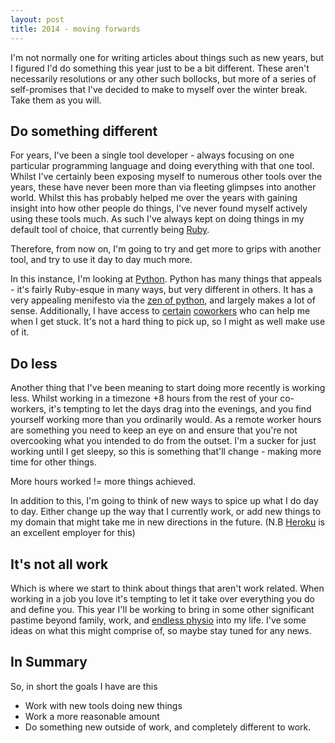 ```yaml
---
layout: post
title: 2014 - moving forwards
---
```


I'm not normally one for writing articles about things such as new years, but I figured I'd do something this year just to be a bit different.  These aren't necessarily resolutions or any other such bollocks, but more of a series of self-promises that I've decided to make to myself over the winter break.  Take them as you will.

## Do something different

For years, I've been a single tool developer - always focusing on one particular programming language and doing everything with that one tool.  Whilst I've certainly been exposing myself to numerous other tools over the years, these have never been more than via fleeting glimpses into another world. Whilst this has probably helped me over the years with gaining insight into how other people do things, I've never found myself actively using these tools much.  As such I've always kept on doing things in my default tool of choice, that currently being [Ruby](https://www.ruby-lang.org/en/).

Therefore, from now on, I'm going to try and get more to grips with another tool, and try to use it day to day much more.

In this instance, I'm looking at [Python](http://www.python.org).  Python has many things that appeals - it's fairly Ruby-esque in many ways, but very different in others.  It has a very appealing menifesto via the [zen of python](http://www.python.org/dev/peps/pep-0020/), and largely makes a lot of sense.  Additionally, I have access to [certain](http://kennethreitz.org) [coworkers](http://jacobian.org) who can help me when I get stuck.  It's not a hard thing to pick up, so I might as well make use of it.

## Do less

Another thing that I've been meaning to start doing more recently is working less.  Whilst working in a timezone +8 hours from the rest of your co-workers, it's tempting to let the days drag into the evenings, and you find yourself working more than you ordinarily would.  As a remote worker hours are something you need to keep an eye on and ensure that you're not overcooking what you intended to do from the outset.  I'm a sucker for just working until I get sleepy, so this is something that'll change - making more time for other things.

More hours worked != more things achieved.

In addition to this, I'm going to think of new ways to spice up what I do day to day.  Either change up the way that I currently work, or add new things to my domain that might take me in new directions in the future.  (N.B [Heroku](https://heroku.com) is an excellent employer for this)

## It's not all work

Which is where we start to think about things that aren't work related.  When working in a job you love it's tempting to let it take over everything you do and define you.  This year I'll be working to bring in some other significant pastime beyond family, work, and [endless physio](/growing-a-leg/) into my life.  I've some ideas on what this might comprise of, so maybe stay tuned for any news.

## In Summary

So, in short the goals I have are this

* Work with new tools doing new things
* Work a more reasonable amount
* Do something new outside of work, and completely different to work.